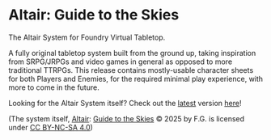 # Altair: Guide to the Skies
The Altair System for Foundry Virtual Tabletop.

A fully original tabletop system built from the ground up, taking inspiration from SRPG/JRPGs and video games in general as opposed to more traditional TTRPGs. This release contains mostly-usable character sheets for both Players and Enemies, for the required minimal play experience, with more to come in the future.

Looking for the Altair System itself? Check out the [latest](https://docs.google.com/document/d/1lhqcMdvbvTten7XiCk4uQFI8DXjSJ8EWcYRszbQluSE/edit?usp=sharing) version [here](https://docs.google.com/spreadsheets/d/19waFiUwj5k-fytj9U9Ms_QlYcevXRQUjNciSS5I_z2Q/edit?usp=sharing)!

(The system itself, [Altair](https://docs.google.com/document/d/1lhqcMdvbvTten7XiCk4uQFI8DXjSJ8EWcYRszbQluSE/edit?usp=sharing): [Guide to the Skies](https://docs.google.com/spreadsheets/d/19waFiUwj5k-fytj9U9Ms_QlYcevXRQUjNciSS5I_z2Q/edit?usp=sharing) © 2025 by F.G. is licensed under [CC BY-NC-SA 4.0](https://creativecommons.org/licenses/by-nc-sa/4.0/?ref=chooser-v1))
